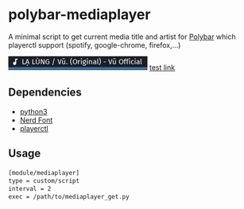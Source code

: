 # polybar-mediaplayer

A minimal script to get current media title and artist for [Polybar](https://github.com/jaagr/polybar) which playerctl support (spotify, google-chrome, firefox,...)

![screenshot](image.jpg) 
[test link](https://youtu.be/F5tS5m86bOI)

## Dependencies
* [python3](https://www.python.org)
* [Nerd Font](https://nerdfonts.com/)
* [playerctl](https://github.com/altdesktop/playerctl)

## Usage
```  
[module/mediaplayer]  
type = custom/script
interval = 2
exec = /path/to/mediaplayer_get.py
````

